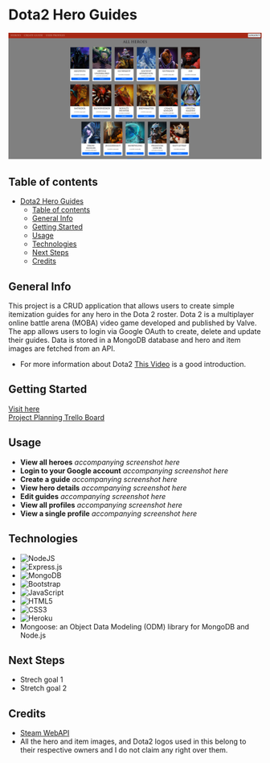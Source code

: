# Dota2 Hero Guides

![All Heroes page screenshot](/public/images/screenshots/allHeroes.png?raw=true)

## Table of contents
- [Dota2 Hero Guides](#dota2-hero-guides)
  - [Table of contents](#table-of-contents)
  - [General Info](#general-info)
  - [Getting Started](#getting-started)
  - [Usage](#usage)
  - [Technologies](#technologies)
  - [Next Steps](#next-steps)
  - [Credits](#credits)

## General Info
This project is a CRUD application that allows users to create simple itemization guides for any hero in the Dota 2 roster. Dota 2 is a multiplayer online battle arena (MOBA) video game developed and published by Valve. The app allows users to login via Google OAuth to create, delete and update their guides. Data is stored in a MongoDB database and hero and item images are fetched from an API.
* For more information about Dota2 [This Video](https://www.youtube.com/watch?v=Cp8neRiF9-k) is a good introduction.

## Getting Started
[Visit here](https://dota2-hero-guides.herokuapp.com/)  
[Project Planning Trello Board](https://trello.com/b/1vfTmTgW/dota2-hero-guides)

## Usage
* **View all heroes** *accompanying screenshot here*
* **Login to your Google account** *accompanying screenshot here*
* **Create a guide** *accompanying screenshot here*
* **View hero details** *accompanying screenshot here*
* **Edit guides** *accompanying screenshot here*
* **View all profiles** *accompanying screenshot here*
* **View a single profile** *accompanying screenshot here*

## Technologies
* ![NodeJS](https://img.shields.io/badge/node.js-6DA55F?style=for-the-badge&logo=node.js&logoColor=white)
* ![Express.js](https://img.shields.io/badge/express.js-%23404d59.svg?style=for-the-badge&logo=express&logoColor=%2361DAFB)
* ![MongoDB](https://img.shields.io/badge/MongoDB-%234ea94b.svg?style=for-the-badge&logo=mongodb&logoColor=white)
* ![Bootstrap](https://img.shields.io/badge/bootstrap-%23563D7C.svg?style=for-the-badge&logo=bootstrap&logoColor=white)
* ![JavaScript](https://img.shields.io/badge/javascript-%23323330.svg?style=for-the-badge&logo=javascript&logoColor=%23F7DF1E)
* ![HTML5](https://img.shields.io/badge/html5-%23E34F26.svg?style=for-the-badge&logo=html5&logoColor=white)
* ![CSS3](https://img.shields.io/badge/css3-%231572B6.svg?style=for-the-badge&logo=css3&logoColor=white)
* ![Heroku](https://img.shields.io/badge/heroku-%23430098.svg?style=for-the-badge&logo=heroku&logoColor=white)
* Mongoose: an Object Data Modeling (ODM) library for MongoDB and Node.js

## Next Steps
* Strech goal 1
* Stretch goal 2

## Credits
* [Steam WebAPI](https://wiki.teamfortress.com/wiki/WebAPI#Dota_2)
* All the hero and item images, and Dota2 logos used in this belong to their respective owners and I do not claim any right over them.